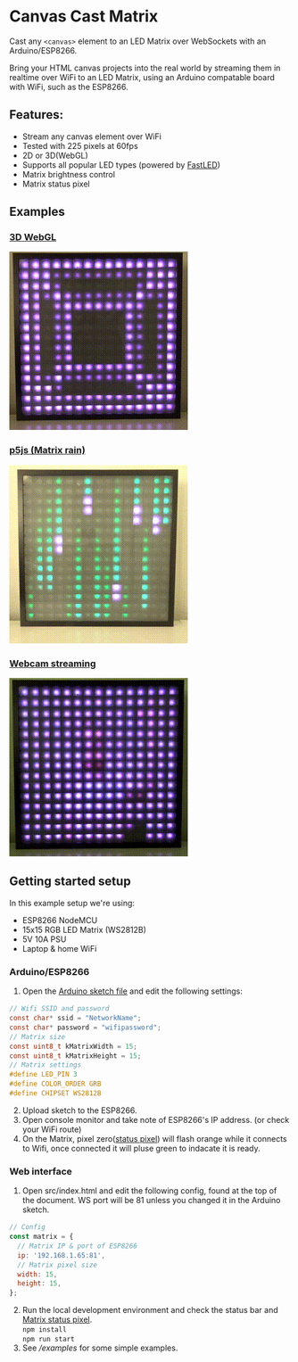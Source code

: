 # Canvas Cast Matrix
Cast any `<canvas>` element to an LED Matrix over WebSockets with an Arduino/ESP8266.

Bring your HTML canvas projects into the real world by streaming them in realtime over WiFi to an LED Matrix, using an Arduino compatable board with WiFi, such as the ESP8266.


## Features:
 - Stream any canvas element over WiFi
 - Tested with 225 pixels at 60fps
 - 2D or 3D(WebGL)
 - Supports all popular LED types (powered by [FastLED](https://github.com/FastLED/FastLED))
 - Matrix brightness control
 - Matrix status pixel


## Examples
### [3D WebGL](examples/3D-cube.html)
![WebGL 3D](examples/imgs/3D-Cube.gif "WebGL 3D")
### [p5js (Matrix rain)](examples/matrix.html)
![Matrix rain - p5js](examples/imgs/Matrix.gif "Matrix rain - p5js")
### [Webcam streaming](examples/webcam.html)
![Webcam streaming - p5js](examples/imgs/Webcam.gif "Webcam streaming")

## Getting started setup
In this example setup we're using:
* ESP8266 NodeMCU
* 15x15 RGB LED Matrix (WS2812B)
* 5V 10A PSU
* Laptop & home WiFi

### Arduino/ESP8266
1. Open the [Arduino sketch file](arduino/WS-Matrix.ino) and edit the following settings:
```c
// Wifi SSID and password
const char* ssid = "NetworkName";
const char* password = "wifipassword";
// Matrix size
const uint8_t kMatrixWidth = 15;
const uint8_t kMatrixHeight = 15;
// Matrix settings
#define LED_PIN 3
#define COLOR_ORDER GRB
#define CHIPSET WS2812B
```
2. Upload sketch to the ESP8266.
3. Open console monitor and take note of ESP8266's IP address. (or check your WiFi route)
4. On the Matrix, pixel zero([status pixel](arduino/README.md)) will flash orange while it connects to Wifi, once connected it will pluse green to indacate it is ready.

### Web interface
1. Open src/index.html and edit the following config, found at the top of the document.
WS port will be 81 unless you changed it in the Arduino sketch.
```javascript
// Config
const matrix = {
  // Matrix IP & port of ESP8266
  ip: '192.168.1.65:81',
  // Matrix pixel size
  width: 15,
  height: 15,
};
```
2. Run the local development environment and check the status bar and [Matrix status pixel](./arduino/README.md).  
`npm install`  
`npm run start`
3. See _/examples_ for some simple examples.

